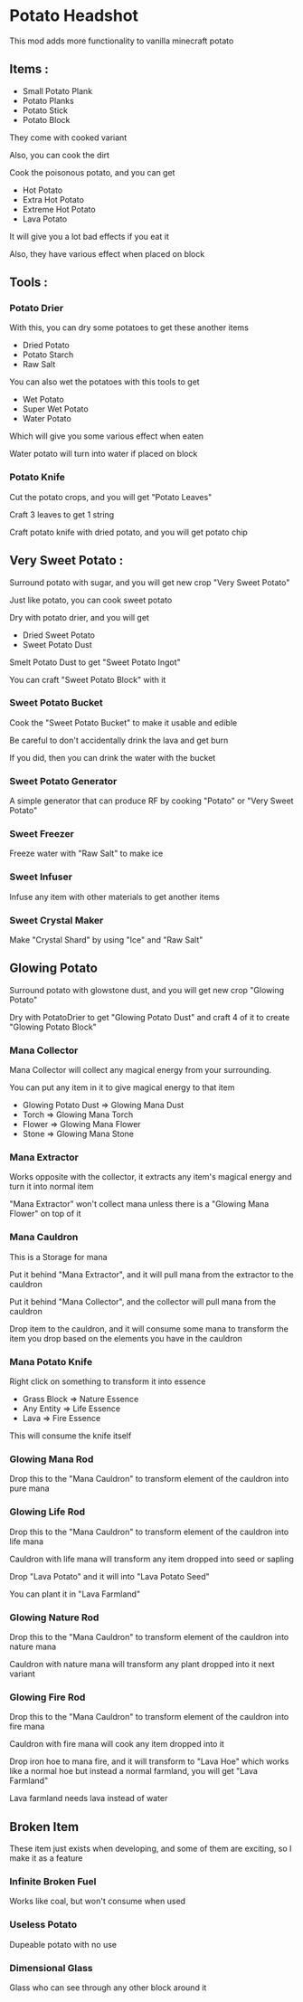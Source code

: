 # Potato Headshot

This mod adds more functionality to vanilla minecraft potato



## Items :
- Small Potato Plank
- Potato Planks
- Potato Stick
- Potato Block

They come with cooked variant

Also, you can cook the dirt

Cook the poisonous potato, and you can get
- Hot Potato
- Extra Hot Potato
- Extreme Hot Potato
- Lava Potato

It will give you a lot bad effects if you eat it

Also, they have various effect when placed on block



## Tools :

### Potato Drier

With this, you can dry some potatoes to get these another items
- Dried Potato
- Potato Starch
- Raw Salt

You can also wet the potatoes with this tools to get
- Wet Potato
- Super Wet Potato
- Water Potato

Which will give you some various effect when eaten

Water potato will turn into water if placed on block

### Potato Knife

Cut the potato crops, and you will get "Potato Leaves"

Craft 3 leaves to get 1 string

Craft potato knife with dried potato, and you will get potato chip



## Very Sweet Potato :
Surround potato with sugar, and you will get new crop "Very Sweet Potato"

Just like potato, you can cook sweet potato

Dry with potato drier, and you will get
- Dried Sweet Potato
- Sweet Potato Dust

Smelt Potato Dust to get "Sweet Potato Ingot"

You can craft "Sweet Potato Block" with it

### Sweet Potato Bucket
Cook the "Sweet Potato Bucket" to make it usable and edible

Be careful to don't accidentally drink the lava and get burn

If you did, then you can drink the water with the bucket

### Sweet Potato Generator
A simple generator that can produce RF by cooking "Potato" or "Very Sweet Potato"

### Sweet Freezer
Freeze water with "Raw Salt" to make ice

### Sweet Infuser
Infuse any item with other materials to get another items

### Sweet Crystal Maker
Make "Crystal Shard" by using "Ice" and "Raw Salt"



## Glowing Potato
Surround potato with glowstone dust, and you will get new crop "Glowing Potato"

Dry with PotatoDrier to get "Glowing Potato Dust" and craft 4 of it to create "Glowing Potato Block"

### Mana Collector
Mana Collector will collect any magical energy from your surrounding.

You can put any item in it to give magical energy to that item

- Glowing Potato Dust => Glowing Mana Dust
- Torch => Glowing Mana Torch
- Flower => Glowing Mana Flower
- Stone => Glowing Mana Stone

### Mana Extractor
Works opposite with the collector, it extracts any item's magical energy and turn it into normal item

"Mana Extractor" won't collect mana unless there is a "Glowing Mana Flower" on top of it

### Mana Cauldron
This is a Storage for mana

Put it behind "Mana Extractor", and it will pull mana from the extractor to the cauldron

Put it behind "Mana Collector", and the collector will pull mana from the cauldron

Drop item to the cauldron, and it will consume some mana to transform the item you drop
based on the elements you have in the cauldron

### Mana Potato Knife
Right click on something to transform it into essence

- Grass Block => Nature Essence
- Any Entity => Life Essence
- Lava => Fire Essence

This will consume the knife itself

### Glowing Mana Rod
Drop this to the "Mana Cauldron" to transform element of the cauldron into pure mana

### Glowing Life Rod
Drop this to the "Mana Cauldron" to transform element of the cauldron into life mana

Cauldron with life mana will transform any item dropped into seed or sapling

Drop "Lava Potato" and it will into "Lava Potato Seed"

You can plant it in "Lava Farmland"

### Glowing Nature Rod
Drop this to the "Mana Cauldron" to transform element of the cauldron into nature mana

Cauldron with nature mana will transform any plant dropped into it next variant

### Glowing Fire Rod
Drop this to the "Mana Cauldron" to transform element of the cauldron into fire mana

Cauldron with fire mana will cook any item dropped into it

Drop iron hoe to mana fire, and it will transform to "Lava Hoe" which
works like a normal hoe but instead a normal farmland, you will get "Lava Farmland"

Lava farmland needs lava instead of water



## Broken Item

These item just exists when developing, and some of them are exciting, so I make it as a feature

### Infinite Broken Fuel
Works like coal, but won't consume when used

### Useless Potato
Dupeable potato with no use

### Dimensional Glass
Glass who can see through any other block around it
